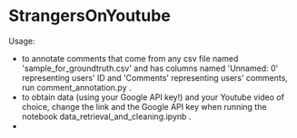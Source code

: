 # StrangersOnYoutube
Usage: 

- to annotate comments that come from any csv file named 'sample_for_groundtruth.csv' and has columns named 'Unnamed: 0' representing users' ID and 'Comments' representing users' comments, run comment_annotation.py . 
- to obtain data (using your Google API key!) and your Youtube video of choice, change the link and the Google API key when running the notebook data_retrieval_and_cleaning.ipynb .
- 